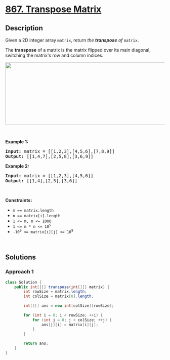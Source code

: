 # [867. Transpose Matrix](https://leetcode.com/problems/transpose-matrix)

## Description

<p>Given a 2D integer array <code>matrix</code>, return <em>the <strong>transpose</strong> of</em> <code>matrix</code>.</p>

<p>The <strong>transpose</strong> of a matrix is the matrix flipped over its main diagonal, switching the matrix&#39;s row and column indices.</p>

<p><img alt="" src="https://fastly.jsdelivr.net/gh/doocs/leetcode@main/solution/0800-0899/0867.Transpose%20Matrix/images/hint_transpose.png" style="width: 600px; height: 197px;" /></p>
<p>&nbsp;</p>

<p><strong class="example">Example 1:</strong></p>
<pre>
<strong>Input:</strong> matrix = [[1,2,3],[4,5,6],[7,8,9]]
<strong>Output:</strong> [[1,4,7],[2,5,8],[3,6,9]]
</pre>

<p><strong class="example">Example 2:</strong></p>
<pre>
<strong>Input:</strong> matrix = [[1,2,3],[4,5,6]]
<strong>Output:</strong> [[1,4],[2,5],[3,6]]
</pre>
<p>&nbsp;</p>

<p><strong>Constraints:</strong></p>
<ul>
    <li><code>m == matrix.length</code></li>
    <li><code>n == matrix[i].length</code></li>
    <li><code>1 &lt;= m, n &lt;= 1000</code></li>
    <li><code>1 &lt;= m * n &lt;= 10<sup>5</sup></code></li>
    <li><code>-10<sup>9</sup> &lt;= matrix[i][j] &lt;= 10<sup>9</sup></code></li>
</ul>
<p>&nbsp;</p>

## Solutions

### **Approach 1**

```java
class Solution {
    public int[][] transpose(int[][] matrix) {
        int rowSize = matrix.length;
        int colSize = matrix[0].length;
        
        int[][] ans = new int[colSize][rowSize];
        
        for (int i = 0; i < rowSize; ++i) {
            for (int j = 0; j < colSize; ++j) {
                ans[j][i] = matrix[i][j];
            }
        }
        
        return ans;
    }
}
```